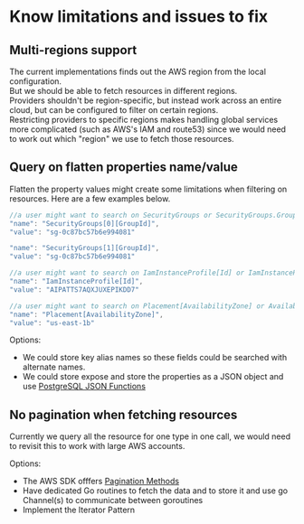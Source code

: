 
# Know limitations and issues to fix

## Multi-regions support

The current implementations finds out the AWS region from the local configuration.  
But we should be able to fetch resources in different regions.  
Providers shouldn't be region-specific, but instead work across an entire cloud, but can be configured to filter on certain regions.  
Restricting providers to specific regions makes handling global services more complicated (such as AWS's IAM and route53) since we would need to work out which "region" we use to fetch those resources.

## Query on flatten properties name/value
Flatten the property values might create some limitations when filtering on resources. Here are a few examples below.
```js
//a user might want to search on SecurityGroups or SecurityGroups.GroupId
"name": "SecurityGroups[0][GroupId]",
"value": "sg-0c87bc57b6e994081"

"name": "SecurityGroups[1][GroupId]",
"value": "sg-0c87bc57b6e994081"
```

```js
//a user might want to search on IamInstanceProfile[Id] or IamInstanceProfile.Id but not Id
"name": "IamInstanceProfile[Id]",
"value": "AIPATTS7AQXJUXEPIKDD7"
```

```js
//a user might want to search on Placement[AvailabilityZone] or AvailabilityZone
"name": "Placement[AvailabilityZone]",
"value": "us-east-1b"
```

Options:
- We could store key alias names so these fields could be searched with alternate names.
- We could store expose and store the properties as a JSON object and use [PostgreSQL JSON Functions](https://www.postgresql.org/docs/12/functions-json.html)


## No pagination when fetching resources

Currently we query all the resource for one type in one call, we would need to revisit this to work with large AWS accounts.

Options:
- The AWS SDK offfers [Pagination Methods](https://docs.aws.amazon.com/sdk-for-go/v1/developer-guide/making-requests.html)
- Have dedicated Go routines to fetch the data and to store it and use go Channel(s) to communicate between goroutines
- Implement the Iterator Pattern
